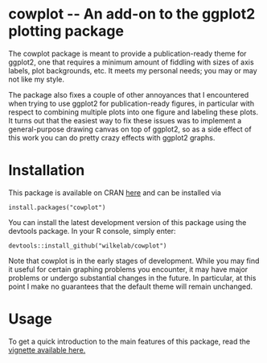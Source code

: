 cowplot -- An add-on to the ggplot2 plotting package
====================================================

The cowplot package is meant to provide a publication-ready theme for ggplot2, one that requires a minimum amount of fiddling with sizes of axis labels, plot backgrounds, etc. It meets my personal needs; you may or may not like my style.

The package also fixes a couple of other annoyances that I encountered when trying to use ggplot2 for publication-ready figures, in particular with respect to combining multiple plots into one figure and labeling these plots. It turns out that the easiest way to fix these issues was to implement a general-purpose drawing canvas on top of ggplot2, so as a side effect of this work you can do pretty crazy effects with ggplot2 graphs.

# Installation

This package is available on CRAN [here](http://cran.r-project.org/web/packages/cowplot/index.html) and can be installed via

    install.packages("cowplot")

You can install the latest development version of this package using the devtools package. In your R console, simply enter:

    devtools::install_github("wilkelab/cowplot")

Note that cowplot is in the early stages of development. While you may find it useful for certain graphing problems you encounter, it may have major problems or undergo substantial changes in the future. In particular, at this point I make no guarantees that the default theme will remain unchanged.

# Usage

To get a quick introduction to the main features of this package, read the 
[vignette available here.](http://htmlpreview.github.io/?https://github.com/wilkelab/cowplot/blob/master/inst/doc/introduction.html)  

